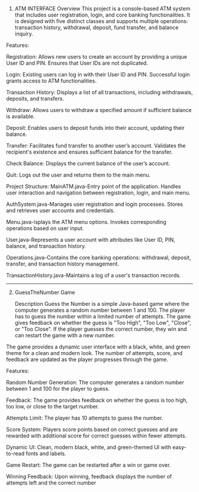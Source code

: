 1. ATM INTERFACE
Overview
This project is a console-based ATM system that includes user registration, login, and core banking functionalities. It is designed with five distinct classes and supports multiple operations: transaction history, withdrawal, deposit, fund transfer, and balance inquiry.

Features:

Registration:
Allows new users to create an account by providing a unique User ID and PIN.
Ensures that User IDs are not duplicated.

Login:
Existing users can log in with their User ID and PIN.
Successful login grants access to ATM functionalities.

Transaction History:
Displays a list of all transactions, including withdrawals, deposits, and transfers.

Withdraw:
Allows users to withdraw a specified amount if sufficient balance is available.

Deposit:
Enables users to deposit funds into their account, updating their balance.

Transfer:
Facilitates fund transfer to another user’s account.
Validates the recipient's existence and ensures sufficient balance for the transfer.

Check Balance:
Displays the current balance of the user’s account.

Quit:
Logs out the user and returns them to the main menu.

Project Structure:
MainATM.java-Entry point of the application.
Handles user interaction and navigation between registration, login, and main menu.

AuthSystem.java-Manages user registration and login processes.
Stores and retrieves user accounts and credentials.

Menu.java-isplays the ATM menu options.
Invokes corresponding operations based on user input.

User.java-Represents a user account with attributes like User ID, PIN, balance, and transaction history.

Operations.java-Contains the core banking operations: withdrawal, deposit, transfer, and transaction history management.

TransactionHistory.java-Maintains a log of a user's transaction records.

---------------------------------------------------------------------------------------------

2. GuessTheNumber Game
   
   Description
Guess the Number is a simple Java-based game where the computer generates a random number between 1 and 100. The player has to guess the number within a limited number of attempts. The game gives feedback on whether the guess is "Too High", "Too Low", "Close", or "Too Close". If the player guesses the correct number, they win and can restart the game with a new number.

The game provides a dynamic user interface with a black, white, and green theme for a clean and modern look. The number of attempts, score, and feedback are updated as the player progresses through the game.

Features:

Random Number Generation: The computer generates a random number between 1 and 100 for the player to guess.

Feedback: The game provides feedback on whether the guess is too high, too low, or close to the target number.

Attempts Limit: The player has 10 attempts to guess the number.

Score System: Players score points based on correct guesses and are rewarded with additional score for correct guesses within fewer attempts.

Dynamic UI: Clean, modern black, white, and green-themed UI with easy-to-read fonts and labels.

Game Restart: The game can be restarted after a win or game over.

Winning Feedback: Upon winning, feedback displays the number of attempts left and the correct number
